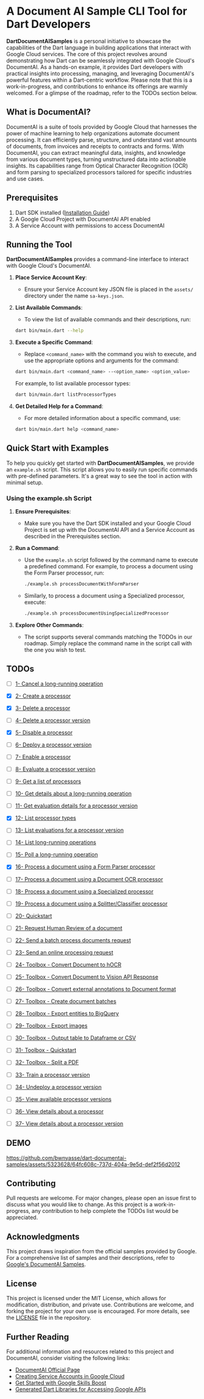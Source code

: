 # A Document AI Sample CLI Tool for Dart Developers

**DartDocumentAISamples**  is a personal initiative to showcase the capabilities of the Dart language in building applications that interact with Google Cloud services. The core of this project revolves around demonstrating how Dart can be seamlessly integrated with Google Cloud's DocumentAI. As a hands-on example, it provides Dart developers with practical insights into processing, managing, and leveraging DocumentAI's powerful features within a Dart-centric workflow. Please note that this is a work-in-progress, and contributions to enhance its offerings are warmly welcomed. For a glimpse of the roadmap, refer to the TODOs section below.

## What is DocumentAI?

DocumentAI is a suite of tools provided by Google Cloud that harnesses the power of machine learning to help organizations automate document processing. It can efficiently parse, structure, and understand vast amounts of documents, from invoices and receipts to contracts and forms. With DocumentAI, you can extract meaningful data, insights, and knowledge from various document types, turning unstructured data into actionable insights. Its capabilities range from Optical Character Recognition (OCR) and form parsing to specialized processors tailored for specific industries and use cases.

## Prerequisites

1. Dart SDK installed ([Installation Guide](https://dart.dev/get-dart))
2. A Google Cloud Project with DocumentAI API enabled
3. A Service Account with permissions to access DocumentAI

## Running the Tool

**DartDocumentAISamples** provides a command-line interface to interact with Google Cloud's DocumentAI.

1. **Place Service Account Key**:
    - Ensure your Service Account key JSON file is placed in the `assets/` directory under the name `sa-keys.json`.

2. **List Available Commands**:
    - To view the list of available commands and their descriptions, run:
    ```bash
    dart bin/main.dart --help
    ```

3. **Execute a Specific Command**:
    - Replace `<command_name>` with the command you wish to execute, and use the appropriate options and arguments for the command:
    ```bash
    dart bin/main.dart <command_name> --<option_name> <option_value>
    ```
    For example, to list available processor types:
    ```bash
    dart bin/main.dart listProcessorTypes
    ```

4. **Get Detailed Help for a Command**:
    - For more detailed information about a specific command, use:
    ```bash
    dart bin/main.dart help <command_name>
    ```

## Quick Start with Examples

To help you quickly get started with **DartDocumentAISamples**, we provide an `example.sh` script. This script allows you to easily run specific commands with pre-defined parameters. It's a great way to see the tool in action with minimal setup.

### Using the example.sh Script

1. **Ensure Prerequisites**:
   - Make sure you have the Dart SDK installed and your Google Cloud Project is set up with the DocumentAI API and a Service Account as described in the Prerequisites section.

2. **Run a Command**:
   - Use the `example.sh` script followed by the command name to execute a predefined command. For example, to process a document using the Form Parser processor, run:
     ```bash
     ./example.sh processDocumentWithFormParser
     ```
   - Similarly, to process a document using a Specialized processor, execute:
     ```bash
     ./example.sh processDocumentUsingSpecializedProcessor
     ```

3. **Explore Other Commands**:
   - The script supports several commands matching the TODOs in our roadmap. Simply replace the command name in the script call with the one you wish to test.
   
## TODOs

- [ ] [1- Cancel a long-running operation](https://cloud.google.com/document-ai/docs/samples/documentai-cancel-operation?hl=en)
- [x] [2- Create a processor](https://cloud.google.com/document-ai/docs/samples/documentai-create-processor?hl=en)
- [x] [3- Delete a processor](https://cloud.google.com/document-ai/docs/samples/documentai-delete-processor?hl=en)
- [ ] [4- Delete a processor version](https://cloud.google.com/document-ai/docs/samples/documentai-delete-processor-version?hl=en)
- [x] [5- Disable a processor](https://cloud.google.com/document-ai/docs/samples/documentai-disable-processor?hl=en)
- [ ] [6- Deploy a processor version](https://cloud.google.com/document-ai/docs/samples/documentai-deploy-processor-version?hl=en)
- [ ] [7- Enable a processor](https://cloud.google.com/document-ai/docs/samples/documentai-enable-processor?hl=en)
- [ ] [8- Evaluate a processor version](https://cloud.google.com/document-ai/docs/samples/documentai-evaluate-processor-version?hl=en)
- [ ] [9- Get a list of processors](https://cloud.google.com/document-ai/docs/samples/documentai-list-processors?hl=en)
- [ ] [10- Get details about a long-running operation](https://cloud.google.com/document-ai/docs/samples/documentai-get-operation?hl=en)
- [ ] [11- Get evaluation details for a processor version](https://cloud.google.com/document-ai/docs/samples/documentai-get-evaluation?hl=en)
- [x] [12- List processor types](https://cloud.google.com/document-ai/docs/samples/documentai-fetch-processor-types?hl=en)
- [ ] [13- List evaluations for a processor version](https://cloud.google.com/document-ai/docs/samples/documentai-list-evaluations?hl=en)
- [ ] [14- List long-running operations](https://cloud.google.com/document-ai/docs/samples/documentai-list-operations?hl=en)
- [ ] [15- Poll a long-running operation](https://cloud.google.com/document-ai/docs/samples/documentai-poll-operation?hl=en)
- [x] [16- Process a document using a Form Parser processor](https://cloud.google.com/document-ai/docs/samples/documentai-process-form-document?hl=en)
- [ ] [17- Process a document using a Document OCR processor](https://cloud.google.com/document-ai/docs/samples/documentai-process-ocr-document?hl=en)
- [ ] [18- Process a document using a Specialized processor](https://cloud.google.com/document-ai/docs/samples/documentai-process-specialized-document?hl=en)
- [ ] [19- Process a document using a Splitter/Classifier processor](https://cloud.google.com/document-ai/docs/samples/documentai-process-splitter-document?hl=en)
- [ ] [20- Quickstart](https://cloud.google.com/document-ai/docs/samples/documentai-quickstart?hl=en)
- [ ] [21- Request Human Review of a document](https://cloud.google.com/document-ai/docs/samples/documentai-review-document?hl=en)
- [ ] [22- Send a batch process documents request](https://cloud.google.com/document-ai/docs/samples/documentai-batch-process-document?hl=en)
- [ ] [23- Send an online processing request](https://cloud.google.com/document-ai/docs/samples/documentai-process-document?hl=en)
- [ ] [24- Toolbox - Convert Document to hOCR](https://cloud.google.com/document-ai/docs/samples/documentai-toolbox-document-to-hocr?hl=en)
- [ ] [25- Toolbox - Convert Document to Vision API Response](https://cloud.google.com/document-ai/docs/samples/documentai-toolbox-document-to-vision?hl=en)
- [ ] [26- Toolbox - Convert external annotations to Document format](https://cloud.google.com/document-ai/docs/samples/documentai-toolbox-convert-external-annotations?hl=en)
- [ ] [27- Toolbox - Create document batches](https://cloud.google.com/document-ai/docs/samples/documentai-toolbox-create-batches?hl=en)
- [ ] [28- Toolbox - Export entities to BigQuery](https://cloud.google.com/document-ai/docs/samples/documentai-toolbox-entities-to-bigquery?hl=en)
- [ ] [29- Toolbox - Export images](https://cloud.google.com/document-ai/docs/samples/documentai-toolbox-export-images?hl=en)
- [ ] [30- Toolbox - Output table to Dataframe or CSV](https://cloud.google.com/document-ai/docs/samples/documentai-toolbox-table?hl=en)
- [ ] [31- Toolbox - Quickstart](https://cloud.google.com/document-ai/docs/samples/documentai-toolbox-quickstart?hl=en)
- [ ] [32- Toolbox - Split a PDF](https://cloud.google.com/document-ai/docs/samples/documentai-toolbox-split-pdf?hl=en)
- [ ] [33- Train a processor version](https://cloud.google.com/document-ai/docs/samples/documentai-train-processor-version?hl=en)
- [ ] [34- Undeploy a processor version](https://cloud.google.com/document-ai/docs/samples/documentai-undeploy-processor-version?hl=en)
- [ ] [35- View available processor versions](https://cloud.google.com/document-ai/docs/samples/documentai-list-processor-versions?hl=en)
- [ ] [36- View details about a processor](https://cloud.google.com/document-ai/docs/samples/documentai-get-processor?hl=en)
- [ ] [37- View details about a processor version](https://cloud.google.com/document-ai/docs/samples/documentai-get-processor-version?hl=en)


## DEMO

https://github.com/bwnyasse/dart-documentai-samples/assets/5323628/64fc608c-737d-404a-9e5d-def2f56d2012

## Contributing

Pull requests are welcome. For major changes, please open an issue first to discuss what you would like to change. As this project is a work-in-progress, any contribution to help complete the TODOs list would be appreciated.

## Acknowledgments

This project draws inspiration from the official samples provided by Google. For a comprehensive list of samples and their descriptions, refer to [Google's DocumentAI Samples](https://cloud.google.com/document-ai/docs/samples).

## License

This project is licensed under the MIT License, which allows for modification, distribution, and private use. Contributions are welcome, and forking the project for your own use is encouraged. For more details, see the [LICENSE](LICENSE) file in the repository.

## Further Reading

For additional information and resources related to this project and DocumentAI, consider visiting the following links:

- [DocumentAI Official Page](https://cloud.google.com/document-ai)
- [Creating Service Accounts in Google Cloud](https://cloud.google.com/iam/docs/service-accounts-create)
- [Get Started with Google Skills Boost](https://www.cloudskillsboost.google/)
- [Generated Dart Libraries for Accessing Google APIs](https://pub.dev/packages/googleapis)

